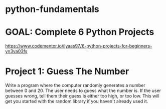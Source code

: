 # python-fundamentals

# GOAL: Complete 6 Python Projects
https://www.codementor.io/ilyaas97/6-python-projects-for-beginners-yn3va03fs


# Project 1: Guess The Number

Write a program where the computer randomly generates a number between 0 and 20. The user needs to guess what the number is. If the user guesses wrong, tell them their guess is either too high, or too low. This will get you started with the random library if you haven't already used it.
